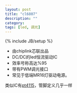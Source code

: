 ```yaml
---
layout: post
title: "cl6807"
description: ""
category: 
tags: [led, 调光]
---
```

{% include JB/setup %}

* 由chiplink芯联出品
* DC/DC的led恒流驱动IC
* 效率号称高达%95
* 带有PWM调光接口
* 常见于低端MR16灯驱动电源。

类似IC有[pt4115](pt4115.html)，管脚定义几乎一样
